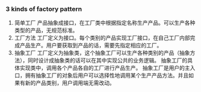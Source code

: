 
### 3 kinds of factory pattern

1. 简单工厂
    产品抽象成接口，在工厂类中根据指定名称生产产品。可以生产各种类型的产品，无规范标准。
2. 工厂方法
    工厂定义为接口。每个类别的产品实现工厂接口，在自己工厂内部完成产品生产。用户要获取到产品的话，需要先指定相应的工厂。
3. 抽象工厂
    工厂定义为抽象类，这个抽象工厂可以生产各种类别的产品（抽象方法），同时设计成抽象类的话可以在其中实现公共的业务逻辑。
    抽象工厂的具体实现类中，调用各个产品各自的工厂进行产品生产。
    抽象工厂是用户的主入口，拥有抽象工厂的对象后用户可以选择性地调用某个生产产品方法。并且如果有新的产品类别，用户调用端无需改动。





